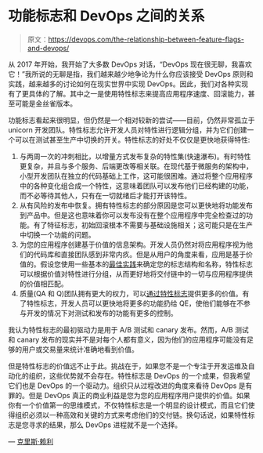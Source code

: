 # 功能标志和 DevOps 之间的关系

> 原文：<https://devops.com/the-relationship-between-feature-flags-and-devops/>

从 2017 年开始，我开始了大多数 DevOps 对话，“DevOps 现在很无聊，我喜欢它！”我所说的无聊是指，我们越来越少地争论为什么你应该接受 DevOps 原则和实践，越来越多的讨论如何在现实世界中实现 DevOps。因此，我们对各种实现有了更具体的了解。其中之一是使用特性标志来提高应用程序速度、回滚能力，甚至可能是金丝雀版本。

功能标志看起来很明显，但仍然是一个相对较新的尝试——目前，仍然非常孤立于 unicorn 开发团队。特性标志允许开发人员对特性进行逻辑分组，并为它们创建一个可以在测试甚至生产中切换的开关。特性标志的好处不仅仅是更快地获得特性:

1.  与两周一次的冲刺相比，以增量方式发布复杂的特性集(快速瀑布)。有时特性更复杂，并且与多个服务、后端更改等相关联。在现代基于微服务的架构中，小型开发团队在独立的代码基础上工作，这可能很困难。通过将整个应用程序中的各种变化组合成一个特性，这意味着团队可以发布他们已经构建的功能，而不必等待其他人，只有在一切就绪后才能打开该特性。
2.  从有风险的发布中恢复。拥有特性标志的部分原因是您可以更快地将功能发布到产品中。但是这也意味着你可以发布没有在整个应用程序中完全检查过的功能。有了特征标志，初始回滚根本不需要与基础设施相关；这可能只是在生产中切换一个功能的问题。
3.  为您的应用程序创建基于价值的信息架构。开发人员仍然对将应用程序视为他们的代码库和直接团队感到非常内疚。但是从用户的角度来看，应用是基于价值的。假设您使用一些基本的[最佳实践](https://sweetcode.io/best-practices-using-feature-flags/)来确定您的标志结构和名称，特性标志可以根据价值对特性进行分组，从而更好地将交付链中的一切与应用程序提供的价值相匹配。
4.  质量(QA 和 Q)团队拥有更大的权力，可以[通过特性标志](https://devops.com/how-product-managers-can-take-back-control-with-feature-flags/)提供更多的价值。有了特性标志，开发人员可以更快地将更多的功能扔给 QE，使他们能够在不参与开发的情况下对测试和发布的功能有更多的控制。

我认为特性标志的最初驱动力是用于 A/B 测试和 canary 发布。然而，A/B 测试和 canary 发布的现实并不是对每个人都有意义，因为他们的应用程序可能没有足够的用户或交易量来统计准确地看到价值。

但是特性标志的价值远不止于此。挑战在于，如果您不是一个专注于开发运维及自动化的组织，这些优势就不会存在。特性标志是 DevOps 的一个成果，但我希望它们也是 DevOps 的一个驱动力。组织只从过程改进的角度来看待 DevOps 是有罪的。但是 DevOps 真正的商业利益是您为您的应用程序用户提供的价值。如果你有一个价值第一的思维模式，不仅特性标志是一个明显的设计模式，而且它们使得组织必须以一种高效和关键的方式来考虑他们的交付链。换句话说，如果特性标志是您寻求的结果，那么 DevOps 进程就不是一个选择。

— [克里斯·赖利](https://devops.com/author/chrisriley/)